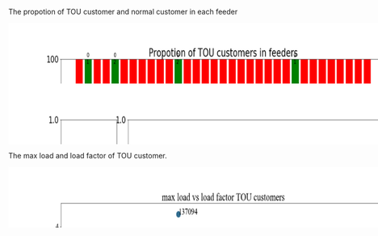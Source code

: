 The propotion of TOU customer and normal customer in each feeder


<div style="width:830px; background-color:white; height:120px; overflow:auto;">
  <img src="images/propotion_AMR_meter_in_feeder.png" width="900" height="600">
</div>



<div style="width:830px; background-color:white; height:120px; overflow:auto;">
  <img src="images/plot_LF_SUB_NIA.png" width="900" height="600">
</div>



The max load and load factor of TOU customer.
<div style="width:830px; background-color:white; height:120px; overflow:auto;">
  <img src="images/scatter_max_load_vs_LF.png" width="900" height="600">
</div>
